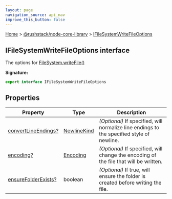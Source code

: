 ```yaml
---
layout: page
navigation_source: api_nav
improve_this_button: false
---
```



[Home](./index.md) &gt; [@rushstack/node-core-library](./node-core-library.md) &gt; [IFileSystemWriteFileOptions](./node-core-library.ifilesystemwritefileoptions.md)

## IFileSystemWriteFileOptions interface

The options for [FileSystem.writeFile()](./node-core-library.filesystem.writefile.md)

<b>Signature:</b>

```typescript
export interface IFileSystemWriteFileOptions
```

## Properties

|  Property | Type | Description |
|  --- | --- | --- |
|  [convertLineEndings?](./node-core-library.ifilesystemwritefileoptions.convertlineendings.md) | [NewlineKind](./node-core-library.newlinekind.md) | <i>(Optional)</i> If specified, will normalize line endings to the specified style of newline. |
|  [encoding?](./node-core-library.ifilesystemwritefileoptions.encoding.md) | [Encoding](./node-core-library.encoding.md) | <i>(Optional)</i> If specified, will change the encoding of the file that will be written. |
|  [ensureFolderExists?](./node-core-library.ifilesystemwritefileoptions.ensurefolderexists.md) | boolean | <i>(Optional)</i> If true, will ensure the folder is created before writing the file. |
